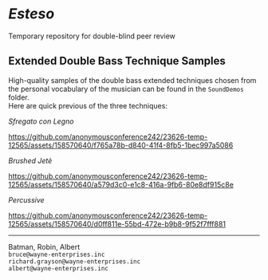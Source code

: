 ﻿# *Esteso*
Temporary repository for double-blind peer review

## Extended Double Bass Technique Samples
High-quality samples of the double bass extended techniques chosen from the personal vocabulary of the musician can be found in the `SoundDemos` folder.  
Here are quick previous of the three techniques:

*Sfregato con Legno*


https://github.com/anonymousconference242/23626-temp-12565/assets/158570640/f765a78b-d840-41f4-8fb5-1bec997a5086



*Brushed Jetè*


https://github.com/anonymousconference242/23626-temp-12565/assets/158570640/a579d3c0-e1c8-416a-9fb6-80e8df915c8e



*Percussive*


https://github.com/anonymousconference242/23626-temp-12565/assets/158570640/d0ff811e-55bd-472e-b9b8-9f52f7fff881


---
Batman, Robin, Albert  
`bruce@wayne-enterprises.inc`  
`richard.grayson@wayne-enterprises.inc`  
`albert@wayne-enterprises.inc`  
